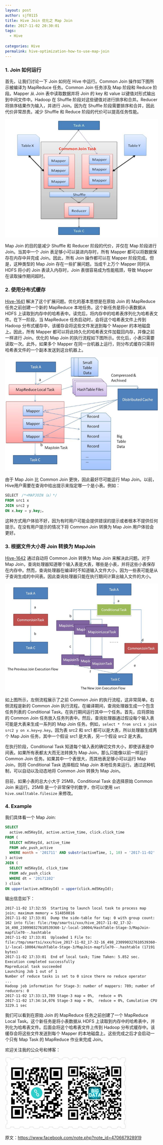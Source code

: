 ```yaml
---
layout: post
author: sjf0115
title: Hive Join 优化之 Map Join
date: 2017-11-02 20:30:01
tags:
  - Hive

categories: Hive
permalink: hive-optimization-how-to-use-map-join
---
```


### 1. Join 如何运行

首先，让我们讨论一下 Join 如何在 Hive 中运行。Common Join 操作如下图所示被编译为 MapReduce 任务。Common Join 任务涉及 Map 阶段和 Reduce 阶段。Mapper 从 Join 表中读取数据并将 Join 的 key 和 value 以键值对形式输出到中间文件中。Hadoop 在 Shuffle 阶段对这些键值对进行排序和合并。Reducer 将排序结果作为输入，并进行 Join。因为在 Shuffle 阶段需要排序和合并，因此代价非常昂贵。减少 Shuffle 和 Reduce 阶段的代价可以提高任务性能。

![](img-hive-optimization-how-to-use-map-join-1.jpg)

Map Join 的目的是减少 Shuffle 和 Reducer 阶段的代价，并仅在 Map 阶段进行 Join。当其中一个 Join 表足够小可以装进内存时，所有 Mapper 都可以将数据保存在内存中并完成 Join。因此，所有 Join 操作都可以在 Mapper 阶段完成。但是，这种类型的 Map Join 存在一些扩展问题。当成千上万个 Mapper 同时从 HDFS 将小的 Join 表读入内存时，Join 表很容易成为性能瓶颈，导致 Mapper 在读取操作期间超时。

### 2. 使用分布式缓存

[Hive-1641](https://issues.apache.org/jira/browse/HIVE-1641) 解决了这个扩展问题。优化的基本思想是在原始 Join 的 MapReduce 任务之前创建一个新的 MapReduce 本地任务。这个新任务是将小表数据从 HDFS 上读取到内存中的哈希表中。读完后，将内存中的哈希表序列化为哈希表文件。在下一阶段，当 MapReduce 任务启动时，会将这个哈希表文件上传到 Hadoop 分布式缓存中，该缓存会将这些文件发送到每个 Mapper 的本地磁盘上。因此，所有 Mapper 都可以将此持久化的哈希表文件加载回内存，并像之前一样进行 Join。优化的 Map Join 的执行流程如下图所示。优化后，小表只需要读取一次。此外，如果多个 Mapper 在同一台机器上运行，则分布式缓存只需将哈希表文件的一个副本发送到这台机器上。

![](img-hive-optimization-how-to-use-map-join-2.jpg)


由于 Map Join 比 Common Join 更快，因此最好尽可能运行 Map Join。以前，Hive用户需要在查询中给出提示来指定哪一个是小表。例如：
```sql
SELECT　/*+MAPJOIN（a）*/
FROM src1 x
JOIN src2 y
ON x.key = y.key;。
```
这种方式用户体验不好，因为有时用户可能会提供错误的提示或者根本不提供任何提示。在没有用户提示的情况下将 Common Join 转换为 Map Join 用户体验会更好。

### 3. 根据文件大小将 Join 转换为 MapJoin

[Hive-1642](https://issues.apache.org/jira/browse/HIVE-1642) 通过自动将 Common Join 转换为 Map Join 来解决此问题。对于 Map Join，查询处理器知道哪个输入表是大表，哪些是小表，并将这些小表保存在内存中。然而，查询处理器在编译时不知道输入文件大小，因为一些表可能是从子查询生成的中间表。因此查询处理器只能在执行期间计算出输入文件的大小。

![](img-hive-optimization-how-to-use-map-join-3.jpg)

如上图所示，左侧流程展示了之前 Common Join 的执行流程，这非常简单。右侧流程是新的 Common Join 执行流程。在编译期间，查询处理器生成一个包含任务列表的 Conditional Task。在执行期间运行其中一个任务。首先，应将原始的 Common Join 任务放入任务列表中。然后，查询处理器通过假设每个输入表可能是大表来生成一系列的 Map Join 任务。例如，`select * from src1 x join src2 y on x.key=y.key`。因为表 src2 和 src1 都可以是大表，所以处理器生成两个 Map Join 任务，其中一个假设 src1 是大表，另一个假设 src2 是大表。

在执行阶段，Conditional Task 知道每个输入表的确切文件大小，即使该表是中间表。如果所有表都太大而无法转换为 Map Join，那么只能像以前一样运行 Common Join 任务。如果其中一个表很大，而其他表足够小可以运行 Map Join，则将 Conditional Task 选择相应 Map Join 本地任务来运行。通过这种机制，可以自动以及动态地将 Common Join 转换为 Map Join。

目前，如果小表的总大小大于 25MB，Conditional Task 会选择原始 Common Join 来运行。25MB 是一个非常保守的数字，你可以使用 `set hive.smalltable.filesize` 来修改。

### 4. Example

我们具体看一个 Map Join:
```sql
SELECT
  active.md5KeyId, active.active_time, click.click_time
FROM (
  SELECT md5KeyId, active_time
  FROM adv_push_active
  WHERE month = '201711' AND substr(activeTime, 1, 10) = '2017-11-02'
) active
JOIN (
  SELECT md5KeyId, click_time
  FROM adv_push_click
  WHERE dt = '20171102'
) click
ON upper(active.md5KeyId) = upper(click.md5KeyId);
```
输出信息如下：
```
2017-11-02 17:32:55  Starting to launch local task to process map join; maximum memory = 514850816
2017-11-02 17:33:01  Dump the side-table for tag: 0 with group count: 162 into file: file:/tmp/smartsi/xxx/hive_2017-11-02_17-32-16_498_230990327610539360-1/-local-10004/HashTable-Stage-3/MapJoin-mapfile70--.hashtable
2017-11-02 17:33:01  Uploaded 1 File to: file:/tmp/smartsi/xxx/hive_2017-11-02_17-32-16_498_230990327610539360-1/-local-10004/HashTable-Stage-3/MapJoin-mapfile70--.hashtable (17191 bytes)
2017-11-02 17:33:01  End of local task; Time Taken: 5.852 sec.
Execution completed successfully
MapredLocal task succeeded
Launching Job 1 out of 1
Number of reduce tasks is set to 0 since there no reduce operator
...
Hadoop job information for Stage-3: number of mappers: 789; number of reducers: 0
2017-11-02 17:33:13,789 Stage-3 map = 0%,  reduce = 0%
2017-11-02 17:34:14,076 Stage-3 map = 0%,  reduce = 0%, Cumulative CPU 3229.1 sec
```
我们可以看到在原始 Join 的 MapReduce 任务之前创建了一个 MapReduce Local Task。这个新任务是将小表数据从 HDFS 上读取到内存中的哈希表中，并列化为哈希表文件。后面会将这个哈希表文件上传到 Hadoop 分布式缓存中。该缓存会将这些文件发送到每个 Mapper 的本地磁盘上。这些完成之后才会启动一个只有 Map Task 的 MapReduce 作业来完成 Join。

欢迎关注我的公众号和博客：

![](https://github.com/sjf0115/ImageBucket/blob/main/Other/smartsi.jpg)

原文：https://www.facebook.com/note.php?note_id=470667928919
